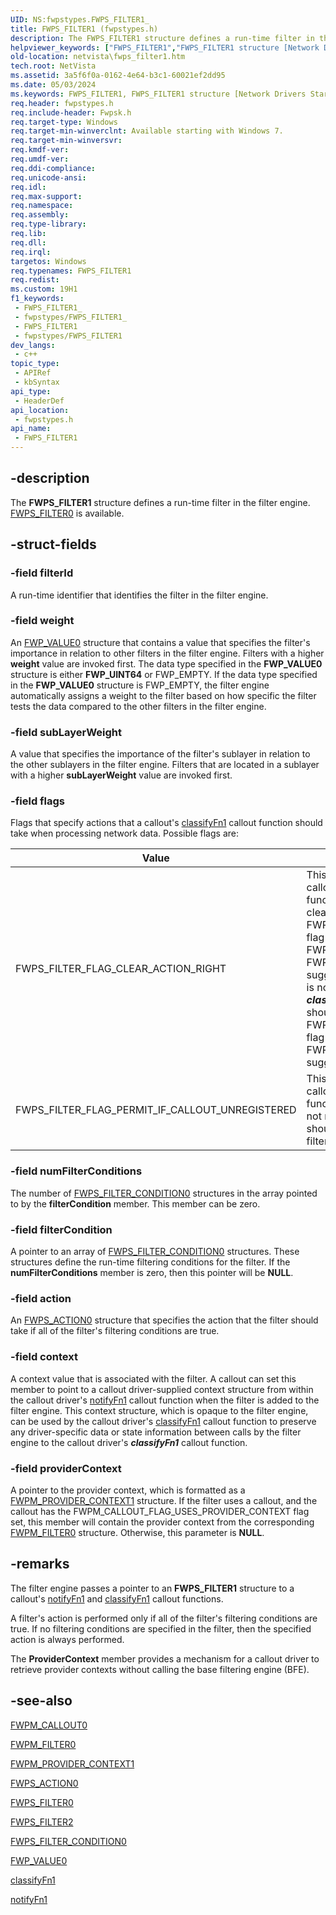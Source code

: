 ```yaml
---
UID: NS:fwpstypes.FWPS_FILTER1_
title: FWPS_FILTER1 (fwpstypes.h)
description: The FWPS_FILTER1 structure defines a run-time filter in the filter engine.Note  FWPS_FILTER1 is the specific version of FWPS_FILTER used in Windows 7 and later.
helpviewer_keywords: ["FWPS_FILTER1","FWPS_FILTER1 structure [Network Drivers Starting with Windows Vista]","FWPS_FILTER_FLAG_CLEAR_ACTION_RIGHT","FWPS_FILTER_FLAG_PERMIT_IF_CALLOUT_UNREGISTERED","fwpstypes/FWPS_FILTER1","netvista.fwps_filter1","wfp_ref_3_struct_3_fwps_F-O_4091c3ca-8d86-4a94-a138-01a6ce09cca8.xml"]
old-location: netvista\fwps_filter1.htm
tech.root: NetVista
ms.assetid: 3a5f6f0a-0162-4e64-b3c1-60021ef2dd95
ms.date: 05/03/2024
ms.keywords: FWPS_FILTER1, FWPS_FILTER1 structure [Network Drivers Starting with Windows Vista], FWPS_FILTER_FLAG_CLEAR_ACTION_RIGHT, FWPS_FILTER_FLAG_PERMIT_IF_CALLOUT_UNREGISTERED, fwpstypes/FWPS_FILTER1, netvista.fwps_filter1, wfp_ref_3_struct_3_fwps_F-O_4091c3ca-8d86-4a94-a138-01a6ce09cca8.xml
req.header: fwpstypes.h
req.include-header: Fwpsk.h
req.target-type: Windows
req.target-min-winverclnt: Available starting with Windows 7.
req.target-min-winversvr: 
req.kmdf-ver: 
req.umdf-ver: 
req.ddi-compliance: 
req.unicode-ansi: 
req.idl: 
req.max-support: 
req.namespace: 
req.assembly: 
req.type-library: 
req.lib: 
req.dll: 
req.irql: 
targetos: Windows
req.typenames: FWPS_FILTER1
req.redist: 
ms.custom: 19H1
f1_keywords:
 - FWPS_FILTER1_
 - fwpstypes/FWPS_FILTER1_
 - FWPS_FILTER1
 - fwpstypes/FWPS_FILTER1
dev_langs:
 - c++
topic_type:
 - APIRef
 - kbSyntax
api_type:
 - HeaderDef
api_location:
 - fwpstypes.h
api_name:
 - FWPS_FILTER1
---
```


## -description

The **FWPS_FILTER1** structure defines a run-time filter in the filter engine.
[FWPS_FILTER0](ns-fwpstypes-fwps_filter0.md) is available.

## -struct-fields

### -field filterId

A run-time identifier that identifies the filter in the filter engine.

### -field weight

An [FWP_VALUE0](../fwptypes/ns-fwptypes-fwp_value0.md) structure that contains a value that specifies the filter's importance in relation to other filters in the filter engine. Filters with a higher **weight** value are invoked first. The data type specified in the **FWP_VALUE0** structure is either **FWP_UINT64** or FWP_EMPTY. If the data type specified in the **FWP_VALUE0** structure is FWP_EMPTY, the filter engine automatically assigns a weight to the filter based on how specific the filter tests the data compared to the other filters in the filter engine.

### -field subLayerWeight

A value that specifies the importance of the filter's sublayer in relation to the other sublayers in the filter engine. Filters that are located in a sublayer with a higher **subLayerWeight** value are invoked first.

### -field flags

Flags that specify actions that a callout's [classifyFn1](/windows-hardware/drivers/ddi/content/fwpsk/nc-fwpsk-fwps_callout_classify_fn1) callout function should take when processing network data. Possible flags are:

| Value | Meaning |
| - | - |
| FWPS_FILTER_FLAG_CLEAR_ACTION_RIGHT | This flag indicates to a callout's [classifyFn0](/windows-hardware/drivers/ddi/content/fwpsk/nc-fwpsk-fwps_callout_classify_fn0) callout function that it should always clear the FWPS_RIGHT_ACTION_WRITE flag when it returns either FWP_ACTION_BLOCK or FWP_ACTION_PERMIT for the suggested action. If this flag is not set, a callout's ***classifyFn0*** callout function should only clear the FWPS_RIGHT_ACTION_WRITE flag when it returns FWP_ACTION_BLOCK for the suggested action. |
| FWPS_FILTER_FLAG_PERMIT_IF_CALLOUT_UNREGISTERED | This flag indicates to a callout's [classifyFn0](/windows-hardware/drivers/ddi/content/fwpsk/nc-fwpsk-fwps_callout_classify_fn0) callout function that if the callout is not registered, the callout should be treated as a permit filter. |

### -field numFilterConditions

The number of [FWPS_FILTER_CONDITION0](ns-fwpstypes-fwps_filter_condition0.md) structures in the array pointed to by the **filterCondition** member. This member can be zero.

### -field filterCondition

A pointer to an array of [FWPS_FILTER_CONDITION0](ns-fwpstypes-fwps_filter_condition0.md) structures. These structures define the run-time filtering conditions for the filter. If the **numFilterConditions** member is zero, then this pointer will be **NULL**.

### -field action

An [FWPS_ACTION0](ns-fwpstypes-fwps_action0.md) structure that specifies the action that the filter should take if all of the filter's filtering conditions are true.

### -field context

A context value that is associated with the filter. A callout can set this member to point to a callout driver-supplied context structure from within the callout driver's [notifyFn1](/windows-hardware/drivers/ddi/content/fwpsk/nc-fwpsk-fwps_callout_notify_fn1) callout function when the filter is added to the filter engine. This context structure, which is opaque to the filter engine, can be used by the callout driver's [classifyFn1](/windows-hardware/drivers/ddi/content/fwpsk/nc-fwpsk-fwps_callout_classify_fn1) callout function to preserve any driver-specific data or state information between calls by the filter engine to the callout driver's ***classifyFn1*** callout function.

### -field providerContext

A pointer to the provider context, which is formatted as a [FWPM_PROVIDER_CONTEXT1](../fwpmtypes/ns-fwpmtypes-fwpm_provider_context1.md) structure. If the filter uses a callout, and the callout has the FWPM_CALLOUT_FLAG_USES_PROVIDER_CONTEXT flag set, this member will contain the provider context from the corresponding [FWPM_FILTER0](../fwpmtypes/ns-fwpmtypes-fwpm_filter0.md) structure. Otherwise, this parameter is **NULL**.

## -remarks

The filter engine passes a pointer to an **FWPS_FILTER1** structure to a callout's [notifyFn1](/windows-hardware/drivers/ddi/content/fwpsk/nc-fwpsk-fwps_callout_notify_fn1) and [classifyFn1](/windows-hardware/drivers/ddi/content/fwpsk/nc-fwpsk-fwps_callout_classify_fn1) callout functions.

A filter's action is performed only if all of the filter's filtering conditions are true. If no filtering conditions are specified in the filter, then the specified action is always performed.

The **ProviderContext** member provides a mechanism for a callout driver to retrieve provider contexts without calling the base filtering engine (BFE).

## -see-also

[FWPM_CALLOUT0](../fwpmtypes/ns-fwpmtypes-fwpm_callout0.md)



[FWPM_FILTER0](../fwpmtypes/ns-fwpmtypes-fwpm_filter0.md)



[FWPM_PROVIDER_CONTEXT1](../fwpmtypes/ns-fwpmtypes-fwpm_provider_context1.md)



[FWPS_ACTION0](ns-fwpstypes-fwps_action0.md)



[FWPS_FILTER0](ns-fwpstypes-fwps_filter0.md)



[FWPS_FILTER2](ns-fwpstypes-fwps_filter2.md)



[FWPS_FILTER_CONDITION0](ns-fwpstypes-fwps_filter_condition0.md)



[FWP_VALUE0](../fwptypes/ns-fwptypes-fwp_value0.md)



[classifyFn1](/windows-hardware/drivers/ddi/content/fwpsk/nc-fwpsk-fwps_callout_classify_fn1)



[notifyFn1](/windows-hardware/drivers/ddi/content/fwpsk/nc-fwpsk-fwps_callout_notify_fn1)

